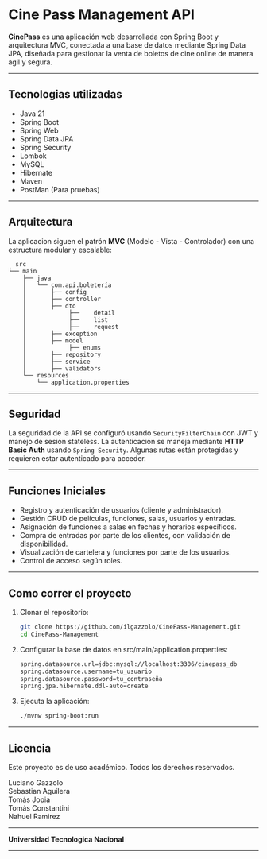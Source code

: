 # Cine Pass Management API
**CinePass** es una aplicación web desarrollada con Spring Boot y arquitectura MVC, conectada a una base de datos mediante Spring Data JPA, diseñada para gestionar la venta de boletos de cine online de manera agil y segura.

---
## Tecnologias utilizadas
- Java 21
- Spring Boot
- Spring Web
- Spring Data JPA
- Spring Security
- Lombok
- MySQL
- Hibernate
- Maven
- PostMan (Para pruebas)

---
## Arquitectura
La aplicacion siguen el patrón **MVC** (Modelo - Vista - Controlador) con una estructura modular y escalable:

```
  src
└── main
    ├── java
    │   └── com.api.boletería
    │       ├── config
    │       ├── controller
    │       ├── dto
    │    	 	 ├──  	detail
    │    	 	 ├──  	list
    │    	 	 ├──  	request
    │       ├── exception
    │       ├── model
    │    	 	 ├── enums  	
    │       ├── repository
    │       ├── service
    │       ├── validators
    └── resources
        └── application.properties
```
---
## Seguridad 
La seguridad de la API se configuró usando `SecurityFilterChain` con JWT y manejo de sesión stateless. La autenticación se maneja mediante **HTTP Basic Auth** usando `Spring Security`. Algunas rutas están protegidas y requieren estar autenticado para acceder.

---

## Funciones Iniciales
 - Registro y autenticación de usuarios (cliente y administrador).
 - Gestión CRUD de películas, funciones, salas, usuarios y entradas.
 - Asignación de funciones a salas en fechas y horarios específicos.
 - Compra de entradas por parte de los clientes, con validación de disponibilidad.
 - Visualización de cartelera y funciones por parte de los usuarios.
 - Control de acceso según roles.

---

## Como correr el proyecto
 1. Clonar el repositorio:   
    ```bash
    git clone https://github.com/ilgazzolo/CinePass-Management.git
    cd CinePass-Management  
    ```
 2. Configurar la base de datos en src/main/application.properties:
    ```bash
    spring.datasource.url=jdbc:mysql://localhost:3306/cinepass_db
    spring.datasource.username=tu_usuario
    spring.datasource.password=tu_contraseña
    spring.jpa.hibernate.ddl-auto=create
    ```
 3. Ejecuta la aplicación:
    ```bash
    ./mvnw spring-boot:run

---

## Licencia
Este proyecto es de uso académico. Todos los derechos reservados.

Luciano Gazzolo  
Sebastian Aguilera  
Tomás Jopia  
Tomás Constantini  
Nahuel Ramirez  

---

**Universidad Tecnologica Nacional**

---
